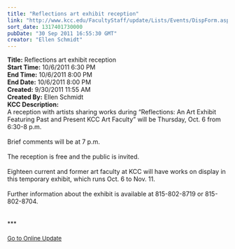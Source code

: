 ```yaml
---
title: "Reflections art exhibit reception"
link: "http://www.kcc.edu/FacultyStaff/update/Lists/Events/DispForm.aspx?ID=162"
sort_date: 1317401730000
pubDate: "30 Sep 2011 16:55:30 GMT"
creator: "Ellen Schmidt"
---
```


<div><b>Title:</b> Reflections art exhibit reception</div>
<div><b>Start Time:</b> 10/6/2011 6:30 PM</div>
<div><b>End Time:</b> 10/6/2011 8:00 PM</div>
<div><b>End Date:</b> 10/6/2011 8:00 PM</div>
<div><b>Created:</b> 9/30/2011 11:55 AM</div>
<div><b>Created By:</b> Ellen Schmidt</div>
<div><b>KCC Description:</b> <div class="ExternalClass06745CE7F23E41FCB3518E9BE419529A">
<div>A reception with artists sharing works during “Reflections: An Art Exhibit Featuring Past and Present KCC Art Faculty” will be Thursday, Oct. 6 from 6:30-8 p.m. </div>
<div> </div>
<div>Brief comments will be at 7 p.m.</div>
<div> </div>
<div>The reception is free and the public is invited.</div>
<div> </div>
<div>
<div>Eighteen current and former art faculty at KCC will have works on display in this temporary exhibit, which runs Oct. 6 to Nov. 11.</div>
<div> </div></div>
<div>Further information about the exhibit is available at 815-802-8719 or 815-802-8704.</div></div>
<div> </div>
<div> </div>
<div>***</div>
<div> </div>
<div>
<div><font size="2"><a href="/FacultyStaff/update/Pages/dailyupdate.aspx">Go to Online Update</a></font></div>
<div><font size="2"></font> </div>
<div> </div></div>
<div></div></div>
